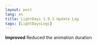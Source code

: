 ---
layout: post
lang: en
title: LightDays 1.9.3 Update Log
tags: [LightDaysLogs]
---**Improved** Reduced the animation duration